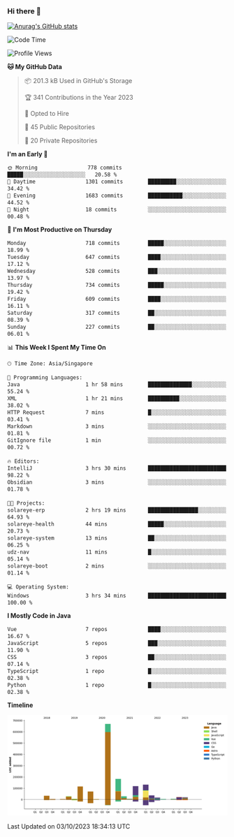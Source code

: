### Hi there 👋

[![Anurag's GitHub stats](https://github-readme-stats.vercel.app/api?username=xiumu2017&show_icons=true&theme=radical)](https://github.com/anuraghazra/github-readme-stats)

<!--
**xiumu2017/xiumu2017** is a ✨ _special_ ✨ repository because its `README.md` (this file) appears on your GitHub profile.

Here are some ideas to get you started:

- 🔭 I’m currently working on ...
- 🌱 I’m currently learning ...
- 👯 I’m looking to collaborate on ...
- 🤔 I’m looking for help with ...
- 💬 Ask me about ...
- 📫 How to reach me: ...
- 😄 Pronouns: ...
- ⚡ Fun fact: ...
-->

<!--START_SECTION:waka-->
![Code Time](http://img.shields.io/badge/Code%20Time-1%2C709%20hrs%2022%20mins-blue)

![Profile Views](http://img.shields.io/badge/Profile%20Views-0-blue)

**🐱 My GitHub Data** 

> 📦 201.3 kB Used in GitHub's Storage 
 > 
> 🏆 341 Contributions in the Year 2023
 > 
> 💼 Opted to Hire
 > 
> 📜 45 Public Repositories 
 > 
> 🔑 20 Private Repositories 
 > 
**I'm an Early 🐤** 

```text
🌞 Morning                778 commits         █████░░░░░░░░░░░░░░░░░░░░   20.58 % 
🌆 Daytime                1301 commits        █████████░░░░░░░░░░░░░░░░   34.42 % 
🌃 Evening                1683 commits        ███████████░░░░░░░░░░░░░░   44.52 % 
🌙 Night                  18 commits          ░░░░░░░░░░░░░░░░░░░░░░░░░   00.48 % 
```
📅 **I'm Most Productive on Thursday** 

```text
Monday                   718 commits         █████░░░░░░░░░░░░░░░░░░░░   18.99 % 
Tuesday                  647 commits         ████░░░░░░░░░░░░░░░░░░░░░   17.12 % 
Wednesday                528 commits         ███░░░░░░░░░░░░░░░░░░░░░░   13.97 % 
Thursday                 734 commits         █████░░░░░░░░░░░░░░░░░░░░   19.42 % 
Friday                   609 commits         ████░░░░░░░░░░░░░░░░░░░░░   16.11 % 
Saturday                 317 commits         ██░░░░░░░░░░░░░░░░░░░░░░░   08.39 % 
Sunday                   227 commits         ██░░░░░░░░░░░░░░░░░░░░░░░   06.01 % 
```


📊 **This Week I Spent My Time On** 

```text
🕑︎ Time Zone: Asia/Singapore

💬 Programming Languages: 
Java                     1 hr 58 mins        ██████████████░░░░░░░░░░░   55.24 % 
XML                      1 hr 21 mins        ██████████░░░░░░░░░░░░░░░   38.02 % 
HTTP Request             7 mins              █░░░░░░░░░░░░░░░░░░░░░░░░   03.41 % 
Markdown                 3 mins              ░░░░░░░░░░░░░░░░░░░░░░░░░   01.81 % 
GitIgnore file           1 min               ░░░░░░░░░░░░░░░░░░░░░░░░░   00.72 % 

🔥 Editors: 
IntelliJ                 3 hrs 30 mins       █████████████████████████   98.22 % 
Obsidian                 3 mins              ░░░░░░░░░░░░░░░░░░░░░░░░░   01.78 % 

🐱‍💻 Projects: 
solareye-erp             2 hrs 19 mins       ████████████████░░░░░░░░░   64.93 % 
solareye-health          44 mins             █████░░░░░░░░░░░░░░░░░░░░   20.73 % 
solareye-system          13 mins             ██░░░░░░░░░░░░░░░░░░░░░░░   06.25 % 
udz-nav                  11 mins             █░░░░░░░░░░░░░░░░░░░░░░░░   05.14 % 
solareye-boot            2 mins              ░░░░░░░░░░░░░░░░░░░░░░░░░   01.14 % 

💻 Operating System: 
Windows                  3 hrs 34 mins       █████████████████████████   100.00 % 
```

**I Mostly Code in Java** 

```text
Vue                      7 repos             ████░░░░░░░░░░░░░░░░░░░░░   16.67 % 
JavaScript               5 repos             ███░░░░░░░░░░░░░░░░░░░░░░   11.90 % 
CSS                      3 repos             ██░░░░░░░░░░░░░░░░░░░░░░░   07.14 % 
TypeScript               1 repo              █░░░░░░░░░░░░░░░░░░░░░░░░   02.38 % 
Python                   1 repo              █░░░░░░░░░░░░░░░░░░░░░░░░   02.38 % 
```



**Timeline**

![Lines of Code chart](https://raw.githubusercontent.com/xiumu2017/xiumu2017/main/assets/bar_graph.png)


 Last Updated on 03/10/2023 18:34:13 UTC
<!--END_SECTION:waka-->
